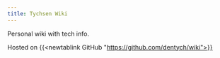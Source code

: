 ```yaml
---
title: Tychsen Wiki
---
```


Personal wiki with tech info.

Hosted on {{<newtablink GitHub "https://github.com/dentych/wiki">}}